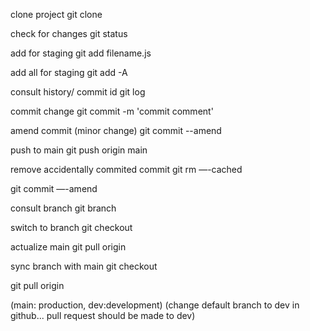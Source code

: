clone project
git clone

check for changes
git status

add for staging
git add filename.js

add all for staging
git add -A

consult history/ commit id
git log

commit change
git commit -m 'commit comment'

amend commit (minor change)
git commit --amend

push to main
git push origin main

remove accidentally commited commit
git rm —-cached

git commit —-amend

consult branch
git branch

switch to branch
git checkout

actualize main
git pull origin

sync branch with main
git checkout

git pull origin

(main: production, dev:development) (change default branch to dev in github... pull request should be made to dev)
